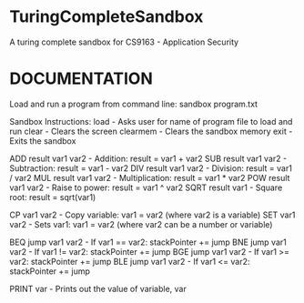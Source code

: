 TuringCompleteSandbox
=====================

A turing complete sandbox for CS9163 - Application Security


DOCUMENTATION
=============
Load and run a program from command line:
sandbox program.txt

Sandbox Instructions:
load            - Asks user for name of program file to load and run
clear           - Clears the screen
clearmem        - Clears the sandbox memory
exit            - Exits the sandbox

ADD result var1 var2              - Addition:       result = var1 + var2
SUB result var1 var2              - Subtraction:    result = var1 - var2
DIV result var1 var2              - Division:       result = var1 / var2
MUL result var1 var2              - Multiplication: result = var1 * var2
POW result var1 var2              - Raise to power: result = var1 ^ var2
SQRT result var1                  - Square root:    result = sqrt(var1)

CP var1 var2                      - Copy variable:  var1 = var2 (where var2 is a variable)
SET var1 var2                     - Sets var1:      var1 = var2 (where var2 can be a number or variable)

BEQ jump var1 var2                - If var1 == var2: stackPointer += jump
BNE jump var1 var2                - If var1 != var2: stackPointer += jump
BGE jump var1 var2                - If var1 >= var2: stackPointer += jump
BLE jump var1 var2                - If var1 <= var2: stackPointer += jump

PRINT var                         - Prints out the value of variable, var

